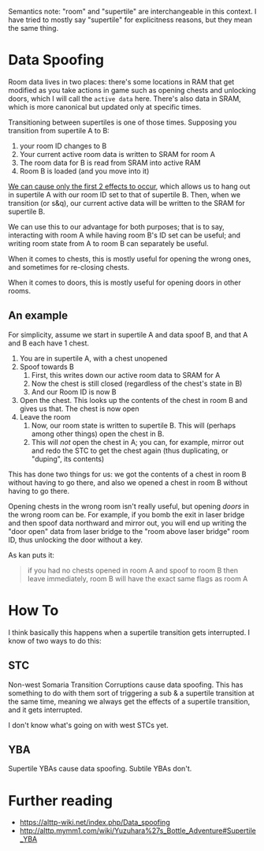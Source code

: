 Semantics note: "room" and "supertile" are interchangeable in this context. I have tried to mostly say "supertile" for explicitness reasons, but they mean the same thing.

# Data Spoofing

Room data lives in two places: there's some locations in RAM that get modified as you take actions in game such as opening chests and unlocking doors, which I will call the `active data` here. There's also data in SRAM, which is more canonical but updated only at specific times.

Transitioning between supertiles is one of those times. Supposing you transition from supertile A to B:

1. your room ID changes to B
2. Your current active room data is written to SRAM for room A
3. The room data for B is read from SRAM into active RAM
4. Room B is loaded (and you move into it)

[We can cause only the first 2 effects to occur](#how-to), which allows us to hang out in supertile A with our room ID set to that of supertile B. Then, when we transition (or s&q), our current active data will be written to the SRAM for supertile B. 

We can use this to our advantage for both purposes; that is to say, interacting with room A while having room B's ID set can be useful; and writing room state from A to room B can separately be useful. 

When it comes to chests, this is mostly useful for opening the wrong ones, and sometimes for re-closing chests.

When it comes to doors, this is mostly useful for opening doors in other rooms.

## An example

For simplicity, assume we start in supertile A and data spoof B, and that A and B each have 1 chest.

1. You are in supertile A, with a chest unopened
2. Spoof towards B
   1. First, this writes down our active room data to SRAM for A
   2. Now the chest is still closed (regardless of the chest's state in B)
   3. And our Room ID is now B
3. Open the chest. This looks up the contents of the chest in room B and gives us that. The chest is now open
4. Leave the room
   1. Now, our room state is written to supertile B. This will (perhaps among other things) open the chest in B.
   2. This will *not* open the chest in A; you can, for example, mirror out and redo the STC to get the chest again (thus duplicating, or "duping", its contents)

This has done two things for us: we got the contents of a chest in room B without having to go there, and also we opened a chest in room B without having to go there.

Opening chests in the wrong room isn't really useful, but opening *doors* in the wrong room can be. For example, if you bomb the exit in laser bridge and then spoof data northward and mirror out, you will end up writing the "door open" data from laser bridge to the "room above laser bridge" room ID, thus unlocking the door without a key.

As kan puts it:

> if you had no chests opened in room A and spoof to room B then leave immediately, room B will have the exact same flags as room A


# How To

I think basically this happens when a supertile transition gets interrupted. I know of two ways to do this:

## STC

Non-west Somaria Transition Corruptions cause data spoofing. This has something to do with them sort of triggering a sub & a supertile transition at the same time, meaning we always get the effects of a supertile transition, and it gets interrupted.

I don't know what's going on with west STCs yet.

## YBA

Supertile YBAs cause data spoofing. Subtile YBAs don't.

# Further reading


* https://alttp-wiki.net/index.php/Data_spoofing
* http://alttp.mymm1.com/wiki/Yuzuhara%27s_Bottle_Adventure#Supertile_YBA


